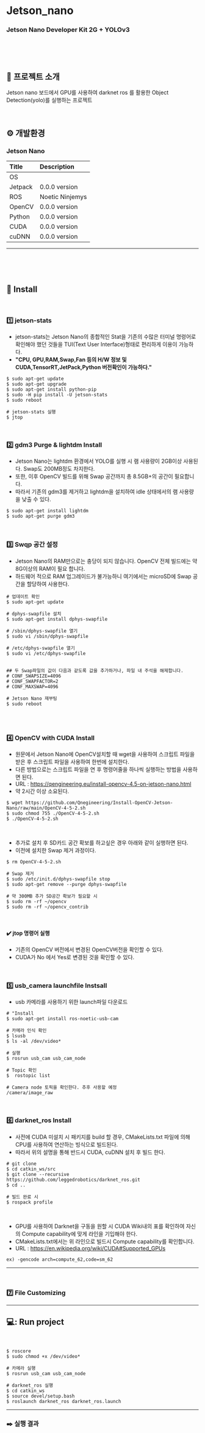 # Jetson_nano
### Jetson Nano Developer Kit 2G + YOLOv3

<br><br><br>

## :hammer: 프로젝트 소개
Jetson nano 보드에서 GPU를 사용하여 darknet ros 를 활용한 Object Detection(yolo)를 실행하는 프로젝트

<br>


## ⚙️ 개발환경

### Jetson Nano 
|   **Title** |   **Description**   |
|:--------    |       :-------------|
|OS           |      |
|Jetpack      |0.0.0 version      |
|ROS          |Noetic Ninjemys    |
|OpenCV       |0.0.0 version      |
|Python       |0.0.0 version      |
|CUDA         |0.0.0 version      |
|cuDNN        |0.0.0 version      |

---

<br><br><br>


## :pushpin: Install

<br>

### :one: jetson-stats
- jetson-stats는 Jetson Nano의 종합적인 Stat을 기존의 수많은 터미널 명령어로 확인해야 했던 것들을 TUI(Text User Interface)형태로 편리하게 이용이 가능하다.
- **"CPU, GPU,RAM,Swap,Fan 등의 H/W 정보 및 CUDA,TensorRT,JetPack,Python 버전확인이 가능하다."**
```
$ sudo apt-get update
$ sudo apt-get upgrade
$ sudo apt-get install python-pip
$ sudo -H pip install -U jetson-stats
$ sudo reboot

# jetson-stats 실행
$ jtop
```

<br>

### :two: gdm3 Purge & lightdm Install
- Jetson Nano는 lightdm 환경에서 YOLO를 실행 시 램 사용량이 2GB이상 사용된다. Swap도 200MB정도 차지한다. 
- 또한, 이후 OpenCV 빌드를 위해 Swap 공간까지 총 8.5GB+의 공간이 필요합니다. 
- 따라서 기존의 gdm3를 제거하고 lightdm을 설치하여 idle 상태에서의 램 사용량을 낮출 수 있다. 
```
$ sudo apt-get install lightdm
$ sudo apt-get purge gdm3
```

<br>


### 3️⃣ Swqp 공간 설정
- Jetson Nano의 RAM만으로는 충당이 되지 않습니다. OpenCV 전체 빌드에는 약 8G이상의 RAM이 필요 합니다.
- 하드웨어 적으로 RAM 업그레이드가 불가능하니 여기에서는 microSD에 Swap 공간을 할당하여 사용한다.
```
# 업데이트 확인
$ sudo apt-get update

# dphys-swapfile 설치
$ sudo apt-get install dphys-swapfile

# /sbin/dphys-swapfile 열기
$ sudo vi /sbin/dphys-swapfile

# /etc/dphys-swapfile 열기
$ sudo vi /etc/dphys-swapfile


## 두 Swap파일의 값이 다음과 같도록 값을 추가하거나, 파일 내 주석을 해제합니다.
# CONF_SWAPSIZE=4096
# CONF_SWAPFACTOR=2
# CONF_MAXSWAP=4096

# Jetson Nano 재부팅
$ sudo reboot
```

<br><br>

### 4️⃣ OpenCV with CUDA Install
- 원문에서 Jetson Nano에 OpenCV설치할 때 wget을 사용하여 스크립트 파일을 받은 후 스크립트 파일을 사용하여 한번에 설치한다.
- 다른 방법으로는 스크립트 파일을 연 후 명령어줄을 하나씩 실행하는 방법을 사용하면 된다.
- URL : https://qengineering.eu/install-opencv-4.5-on-jetson-nano.html
- 약 2시간 이상 소요된다.
```
$ wget https://github.com/Qnegineering/Install-OpenCV-Jetson-Nano/raw/main/OpenCV-4-5-2.sh
$ sudo chmod 755 ./OpenCV-4-5-2.sh
$ ./OpenCV-4-5-2.sh
```

<br>

- 추가로 설치 후 SD카드 공간 확보를 하고싶은 경우 아래와 같이 실행하면 된다.
- 이전에 설치한 Swap 제거 과정이다.
```
$ rm OpenCV-4-5-2.sh

# Swap 제거
$ sudo /etc/init.d/dphys-swapfile stop
$ sudo apt-get remove --purge dphys-swapfile

# 약 300MB 추가 SD공간 확보가 필요할 시
$ sudo rm -rf ~/opencv
$ sudo rm -rf ~/opencv_contrib
```

<br>

#### ✔️ **jtop 명령어 실행**
- 기존의 OpenCV 버전에서 변경된 OpenCV버전을 확인할 수 있다.
- CUDA가 No 에서 Yes로 변경된 것을 확인할 수 있다.



<br>


### 5️⃣ usb_camera launchfile Instsall
- usb 카메라를 사용하기 위한 launch파일 다운로드

```
# "Install
$ sudo apt-get install ros-noetic-usb-cam

# 카메라 인식 확인
$ lsusb
$ ls -al /dev/video*

# 실행
$ rosrun usb_cam usb_cam_node

# Topic 확인
$  rostopic list

# Camera node 토픽을 확인한다. 추후 사용할 예정
/camera/image_raw
```

<br>

### 6️⃣ darknet_ros Install
- 사전에 CUDA 미설치 시 패키지를 build 할 경우, CMakeLists.txt 파일에 의해 CPU를 사용하여 연산하는 빙식으로 빌드된다.
- 따라서 위의 설명을 통해 반드시 CUDA, cuDNN 설치 후 빌드 한다.
```
# git clone
$ cd catkin_ws/src
$ git clone --recursive https://github.com/leggedrobotics/darknet_ros.git
$ cd ..

# 빌드 완료 시
$ rospack profile
```

<br>


- GPU를 사용하여 Darknet을 구동을 원할 시 CUDA Wiki내의 표를 확인하여 자신의 Compute capability에 맞게 라인을 기입해야 한다.
- CMakeLists.txt에서는 위 라인으로 빌드시  Compute capability를 확인합니다.
- URL : https://en.wikipedia.org/wiki/CUDA#Supported_GPUs
```
ex) -gencode arch=compute_62,code=sm_62
```
---

<br>

### 7️⃣ File Customizing

---

## 💻: Run project

<br>

```
$ roscore
$ sudo chmod +x /dev/video*

# 카메라 실행
$ rosrun usb_cam usb_cam_node

# darknet_ros 실행
$ cd catkin_ws
$ source devel/setup.bash
$ roslaunch darknet_ros darknet_ros.launch
```
---

### ✒️ 실행 결과 






